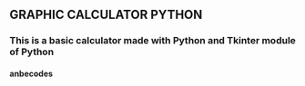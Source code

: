 ## GRAPHIC CALCULATOR PYTHON
### This is a basic calculator made with Python and Tkinter module of Python

#### anbecodes 
